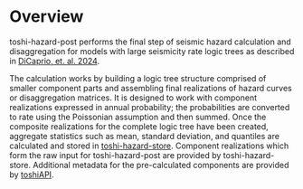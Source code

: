 # Overview
toshi-hazard-post performs the final step of seismic hazard calculation and disaggregation for models with large seismicity rate logic trees as described in [DiCaprio, et. al. 2024](https://doi.org/xxx/xxx).

The calculation works by building a logic tree structure comprised of smaller component parts and assembling final realizations of hazard curves or disaggregation matrices. It is designed to work with component realizations expressed in annual probability; the probabilities are converted to rate using the Poissonian assumption and then summed. Once the composite realizations for the complete logic tree have been created, aggregate statistics such as mean, standard deviation, and quantiles are calculated and stored in [toshi-hazard-store](https://github.com/GNS-Science/toshi-hazard-store). Component realizations which form the raw input for toshi-hazard-post are provided by toshi-hazard-store. Additional metadata for the pre-calculated components are provided by [toshiAPI](https://github.com/GNS-Science/nshm-toshi-api).